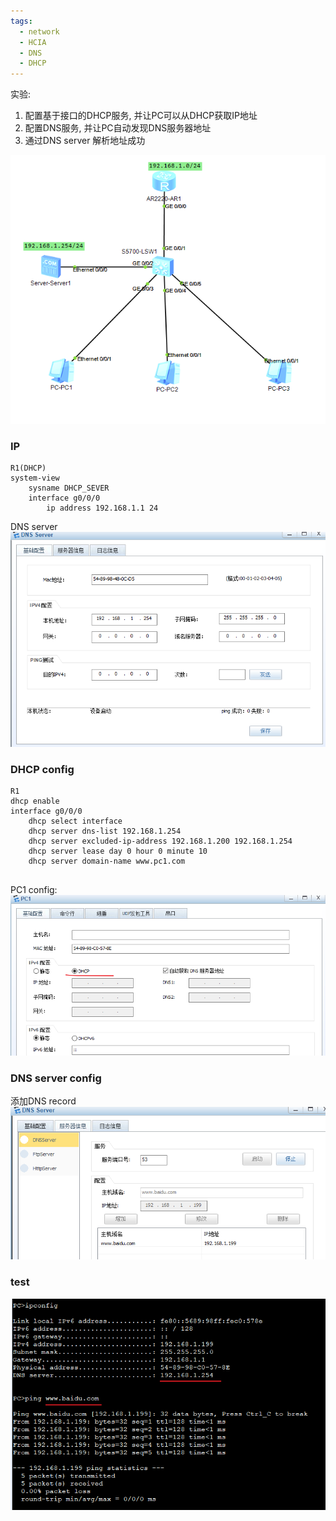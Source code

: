 ```yaml
---
tags:
  - network
  - HCIA
  - DNS
  - DHCP
---
```

实验:
1. 配置基于接口的DHCP服务, 并让PC可以从DHCP获取IP地址
2. 配置DNS服务,  并让PC自动发现DNS服务器地址
3. 通过DNS server 解析地址成功

![](./images/0600/0600_topo.png)

### IP 
```
R1(DHCP)
system-view 
	sysname DHCP_SEVER
	interface g0/0/0
		ip address 192.168.1.1 24
```

DNS server
![](./images/0600/0600_DNS.png)

### DHCP config
```
R1
dhcp enable
interface g0/0/0
	dhcp select interface
	dhcp server dns-list 192.168.1.254
	dhcp server excluded-ip-address 192.168.1.200 192.168.1.254
	dhcp server lease day 0 hour 0 minute 10
	dhcp server domain-name www.pc1.com


```

PC1 config:
![](./images/0600/0600_PC1_dhcp.png)

### DNS server config
添加DNS record
![](./images/0600/0600_DNS_record.png)


### test
![](./images/0600/0600_test.png)
















